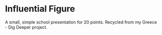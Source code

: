 # Influential Figure

A small, simple school presentation for 20 points. Recycled from my Greece - Dig Deeper project.
